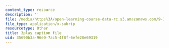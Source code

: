 ```yaml
---
content_type: resource
description: ''
file: /media/https%3A/open-learning-course-data-rc.s3.amazonaws.com/9-14-brain-structure-and-its-origins-spring-2014/35690b3a96e07ac54f8f6efe28e69319_555135.srt
file_type: application/x-subrip
resourcetype: Other
title: 3play caption file
uid: 35690b3a-96e0-7ac5-4f8f-6efe28e69319
---
```

